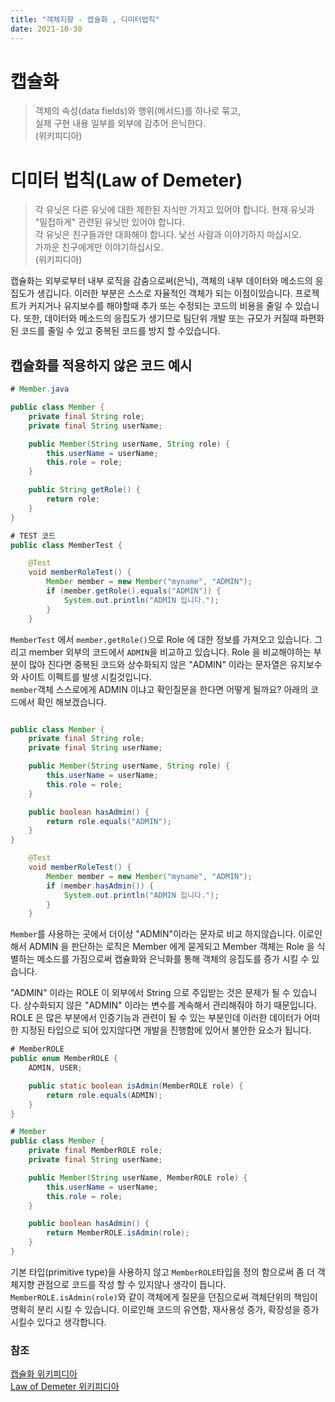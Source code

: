 ```yaml
---
title: "객체지향 - 캡슐화 , 디미터법칙"
date: 2021-10-30
---
```


# 캡슐화
> 객체의 속성(data fields)와 행위(메서드)를 하나로 묶고,  
> 실제 구현 내용 일부를 외부에 감추어 은닉한다.  
> (위키피디아)

# 디미터 법칙(Law of Demeter)
>각 유닛은 다른 유닛에 대한 제한된 지식만 가지고 있어야 합니다. 현재 유닛과 "밀접하게" 관련된 유닛만 있어야 합니다.  
각 유닛은 친구들과만 대화해야 합니다. 낯선 사람과 이야기하지 마십시오.  
가까운 친구에게만 이야기하십시오.  
> (위키피디아)


캡슐화는 외부로부터 내부 로직을 감춤으로써(은닉), 객체의 내부 데이터와 메소드의 응집도가 생깁니다. 이러한 부분은 스스로 자율적인 객체가 되는 이점이있습니다. 
프로젝트가 커지거나 유지보수를 해야할때 추가 또는 수정되는 코드의 비용을 줄일 수 있습니다.
또한, 데이터와 메소드의 응집도가 생기므로 팀단위 개발 또는 규모가 커질때 파편화된 코드를 줄일 수 있고 중복된 코드를 방지 할 수있습니다.

## 캡슐화를 적용하지 않은 코드 예시
```java
# Member.java

public class Member {
    private final String role;
    private final String userName;

    public Member(String userName, String role) {
        this.userName = userName;
        this.role = role;
    }

    public String getRole() {
        return role;
    }
}

```
```java
# TEST 코드
public class MemberTest {

    @Test
    void memberRoleTest() {
        Member member = new Member("myname", "ADMIN");
        if (member.getRole().equals("ADMIN")) {
            System.out.println("ADMIN 입니다.");
        }
    }
```

<code>MemberTest</code> 에서 ```member.getRole()```으로 Role 에 대한 정보를 가져오고 있습니다. 그리고 member 외부의 코드에서 
```ADMIN```을 비교하고 있습니다. Role 을 비교해야하는 부분이 많아 진다면 중복된 코드와 상수화되지 않은 "ADMIN" 이라는 문자열은 유지보수와 사이트 이펙트를 발생 시킬것입니다.  
```member```객체 스스로에게 ADMIN 이냐고 확인질문을 한다면 어떻게 될까요? 아래의 코드에서 확인 해보겠습니다.  


```java

public class Member {
    private final String role;
    private final String userName;

    public Member(String userName, String role) {
        this.userName = userName;
        this.role = role;
    }

    public boolean hasAdmin() {
        return role.equals("ADMIN");
    }
}
```
```java
    @Test
    void memberRoleTest() {
        Member member = new Member("myname", "ADMIN");
        if (member.hasAdmin()) {
            System.out.println("ADMIN 입니다.");
        }
    }

```

```Member```를 사용하는 곳에서 더이상 "ADMIN"이라는 문자로 비교 하지않습니다. 이로인해서 ADMIN 을 판단하는 로직은 Member 에게 묻게되고 
Member 객체는 Role 을 식별하는 메소드를 가짐으로써 캡슐화와 은닉화를 통해 객체의 응집도를 증가 시킬 수 있습니다.  

"ADMIN" 이라는 ROLE 이 외부에서 String 으로 주입받는 것은 문제가 될 수 있습니다. 상수화되지 않은 "ADMIN" 이라는 변수를 계속해서 관리해줘야 하기 때문입니다.  
ROLE 은 많은 부분에서 
인증기능과 관련이 될 수 있는 부분인데 이러한 데이터가 어떠한 지정된 타입으로 되어 있지않다면 개발을 진행함에 있어서 불안한 요소가 됩니다.  

```java
# MemberROLE
public enum MemberROLE {
    ADMIN, USER;

    public static boolean isAdmin(MemberROLE role) {
        return role.equals(ADMIN);
    }
}
```

```java
# Member
public class Member {
    private final MemberROLE role;
    private final String userName;

    public Member(String userName, MemberROLE role) {
        this.userName = userName;
        this.role = role;
    }

    public boolean hasAdmin() {
        return MemberROLE.isAdmin(role);
    }
}
```

기본 타입(primitive type)을 사용하지 않고 ```MemberROLE```타입을 정의 함으로써 좀 더 객체지향 관점으로 코드를 작성 할 수 있지않나 생각이 듭니다.   
```MemberROLE.isAdmin(role)```와 같이 객체에게 질문을 던짐으로써 객체단위의 책임이 명확히 분리 시킬 수 있습니다. 이로인해 코드의 유연함, 재사용성 증가, 확장성을
증가 시킬수  있다고 생각합니다.
  



### 참조
[캡슐화 위키피디아](https://ko.wikipedia.org/wiki/%EC%BA%A1%EC%8A%90%ED%99%94)  
[Law of Demeter 위키피디아](https://en.wikipedia.org/wiki/Law_of_Demeter)

